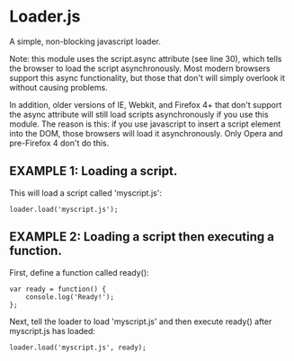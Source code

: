 Loader.js
=========

A simple, non-blocking javascript loader. 

Note: this module uses the script.async attribute (see line 30), which 
tells the browser to load the script asynchronously. Most modern browsers
support this async functionality, but those that don't will simply 
overlook it without causing problems. 

In addition, older versions of IE, Webkit, and Firefox 4+ that don't 
support the async attribute will still load scripts asynchronously 
if you use this module. The reason is this: if you use javascript to
insert a script element into the DOM, those browsers will load it 
asynchronously. Only Opera and pre-Firefox 4 don't do this. 

EXAMPLE 1: 
Loading a script.
----------------------------------------------
 
This will load a script called 'myscript.js':

    loader.load('myscript.js'); 

EXAMPLE 2: 
Loading a script then executing a function.
----------------------------------------------

First, define a function called ready():

    var ready = function() {
        console.log('Ready!');
    };

Next, tell the loader to load 'myscript.js' and 
then execute ready() after myscript.js has loaded:

    loader.load('myscript.js', ready);